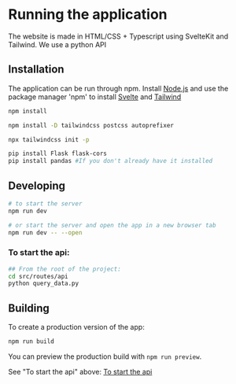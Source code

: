 # Running the application

The website is made in HTML/CSS + Typescript using SvelteKit and Tailwind.
We use a python API
## Installation
The application can be run through npm. Install [Node.js](https://nodejs.org/en/download) and use the package manager 'npm' to install [Svelte](https://svelte.dev/docs/introduction) and [Tailwind](https://tailwindcss.com/docs/installation)


```bash
npm install
```
```bash
npm install -D tailwindcss postcss autoprefixer

npx tailwindcss init -p

pip install Flask flask-cors
pip install pandas #If you don't already have it installed
```

## Developing

```bash
# to start the server
npm run dev

# or start the server and open the app in a new browser tab
npm run dev -- --open
```
### To start the api:
```bash
## From the root of the project:
cd src/routes/api
python query_data.py
```

## Building

To create a production version of the app:

```bash
npm run build
```
You can preview the production build with `npm run preview`.

See "To start the api" above: [To start the api](#to-start-the-api) 
